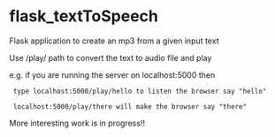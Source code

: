 # flask_textToSpeech

Flask application to create an mp3 from a given input text

Use /play/ path to convert the text to audio file and play

e.g. if you are running the server on localhost:5000 then 

     type localhost:5000/play/hello to listen the browser say "hello"

     localhost:5000/play/there will make the browser say "there"
        
More interesting work is in progress!!